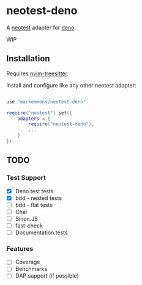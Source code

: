 # neotest-deno

A [neotest](https://github.com/rcarriga/neotest) adapter for [deno](https://deno.land/).

WIP

## Installation

Requires [nvim-treesitter](https://github.com/nvim-treesitter/nvim-treesitter).

Install and configure like any other neotest adapter:

```lua

use "markemmons/neotest-deno"

require("neotest").set({
	adapters = {
		require("neotest-deno"),
		...
	}
})
```

## TODO

### Test Support

- [x] Deno.test tests
- [x] bdd - nested tests
- [ ] bdd - flat tests
- [ ] Chai
- [ ] Sinon.JS
- [ ] fast-check
- [ ] Documentation tests

### Features

- [ ] Coverage
- [ ] Benchmarks
- [ ] DAP support (if possible)
